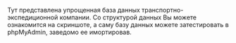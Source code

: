 Тут представлена упрощенная база данных транспортно-экспедиционной компании.
Со структурой данных Вы можете ознакомится на скриншоте, а саму базу данных можете затестировать в phpMyAdmin, заведомо ее имортировав. 